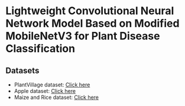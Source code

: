 # **Lightweight Convolutional Neural Network Model Based on Modified MobileNetV3 for Plant Disease Classification**
## **Datasets**
* PlantVillage dataset: <a href="https://www.kaggle.com/datasets/emmarex/plantdisease">Click here</a>
* Apple dataset: <a href="https://www.kaggle.com/competitions/plant-pathology-2020-fgvc7/data">Click here</a> 
* Maize and Rice dataset: <a href="https://data.mendeley.com/datasets/6nv7gt2636/1">Click here</a> 
